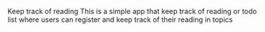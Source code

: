 Keep track of reading This is a simple app that keep track of reading or todo list where users can register and keep track of their reading in topics
